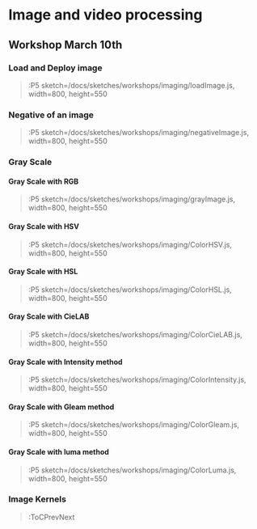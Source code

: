 # Image and video processing

## Workshop March 10th

### Load and Deploy image

> :P5 sketch=/docs/sketches/workshops/imaging/loadImage.js, width=800, height=550

### Negative of an image

> :P5 sketch=/docs/sketches/workshops/imaging/negativeImage.js, width=800, height=550

### Gray Scale

#### Gray Scale with RGB

> :P5 sketch=/docs/sketches/workshops/imaging/grayImage.js, width=800, height=550

#### Gray Scale with HSV

> :P5 sketch=/docs/sketches/workshops/imaging/ColorHSV.js, width=800, height=550

#### Gray Scale with HSL

> :P5 sketch=/docs/sketches/workshops/imaging/ColorHSL.js, width=800, height=550

#### Gray Scale with CieLAB

> :P5 sketch=/docs/sketches/workshops/imaging/ColorCieLAB.js, width=800, height=550

#### Gray Scale with Intensity method

> :P5 sketch=/docs/sketches/workshops/imaging/ColorIntensity.js, width=800, height=550

#### Gray Scale with Gleam method

> :P5 sketch=/docs/sketches/workshops/imaging/ColorGleam.js, width=800, height=550

#### Gray Scale with luma method

> :P5 sketch=/docs/sketches/workshops/imaging/ColorLuma.js, width=800, height=550


### Image Kernels


> :ToCPrevNext